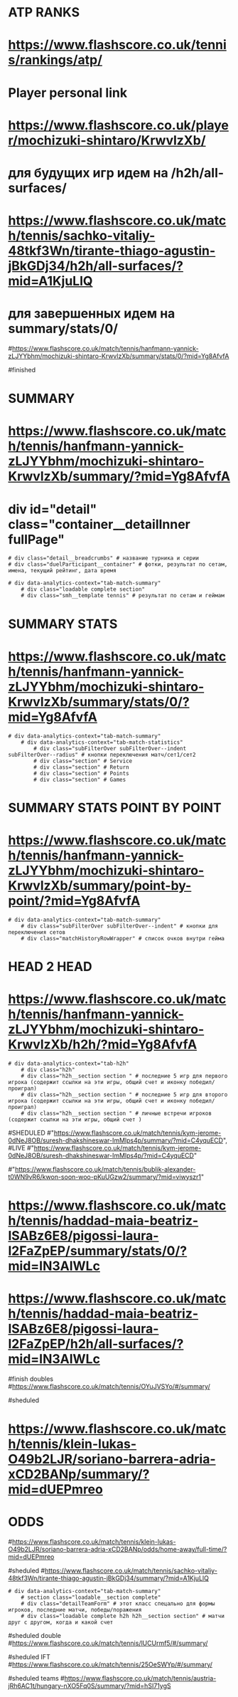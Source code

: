 
# ATP RANKS
# https://www.flashscore.co.uk/tennis/rankings/atp/

# Player personal link
# https://www.flashscore.co.uk/player/mochizuki-shintaro/KrwvlzXb/



# для будущих игр идем на /h2h/all-surfaces/
# https://www.flashscore.co.uk/match/tennis/sachko-vitaliy-48tkf3Wn/tirante-thiago-agustin-jBkGDj34/h2h/all-surfaces/?mid=A1KjuLlQ

# для завершенных идем на summary/stats/0/
#https://www.flashscore.co.uk/match/tennis/hanfmann-yannick-zLJYYbhm/mochizuki-shintaro-KrwvlzXb/summary/stats/0/?mid=Yg8AfvfA




#finished

# SUMMARY
# https://www.flashscore.co.uk/match/tennis/hanfmann-yannick-zLJYYbhm/mochizuki-shintaro-KrwvlzXb/summary/?mid=Yg8AfvfA

# div id="detail" class="container__detailInner fullPage"

    # div class="detail__breadcrumbs" # название турника и серии
    # div class="duelParticipant__container" # фотки, результат по сетам, имена, текущий рейтинг, дата время

    # div data-analytics-context="tab-match-summary"
        # div class="loadable complete section"
        # div class="smh__template tennis" # результат по сетам и геймам

# SUMMARY STATS
# https://www.flashscore.co.uk/match/tennis/hanfmann-yannick-zLJYYbhm/mochizuki-shintaro-KrwvlzXb/summary/stats/0/?mid=Yg8AfvfA

    # div data-analytics-context="tab-match-summary"
        # div data-analytics-context="tab-match-statistics"
            # div class="subFilterOver subFilterOver--indent subFilterOver--radius" # кнопки переключения матч/сет1/сет2
            # div class="section" # Service
            # div class="section" # Return
            # div class="section" # Points
            # div class="section" # Games

# SUMMARY STATS POINT BY POINT
# https://www.flashscore.co.uk/match/tennis/hanfmann-yannick-zLJYYbhm/mochizuki-shintaro-KrwvlzXb/summary/point-by-point/?mid=Yg8AfvfA

    # div data-analytics-context="tab-match-summary"
        # div class="subFilterOver subFilterOver--indent" # кнопки для переключения сетов
        # div class="matchHistoryRowWrapper" # список очков внутри гейма


# HEAD 2 HEAD
# https://www.flashscore.co.uk/match/tennis/hanfmann-yannick-zLJYYbhm/mochizuki-shintaro-KrwvlzXb/h2h/?mid=Yg8AfvfA

    # div data-analytics-context="tab-h2h"
        # div class="h2h"
        # div class="h2h__section section " # последние 5 игр для первого игрока (содержит ссылки на эти игры, общий счет и иконку победил/проиграл)
        # div class="h2h__section section " # последние 5 игр для второго игрока (содержит ссылки на эти игры, общий счет и иконку победил/проиграл)
        # div class="h2h__section section " # личные встречи игроков (содержит ссылки на эти игры, общий счет )




#SHEDULED
#"https://www.flashscore.co.uk/match/tennis/kym-jerome-0dNeJ8OB/suresh-dhakshineswar-ImMlps4p/summary/?mid=C4yquECD",
#LIVE
#"https://www.flashscore.co.uk/match/tennis/kym-jerome-0dNeJ8OB/suresh-dhakshineswar-ImMlps4p/?mid=C4yquECD"

#"https://www.flashscore.co.uk/match/tennis/bublik-alexander-t0WN9vR6/kwon-soon-woo-pKuUGzw2/summary/?mid=viwyszr1"


# https://www.flashscore.co.uk/match/tennis/haddad-maia-beatriz-lSABz6E8/pigossi-laura-l2FaZpEP/summary/stats/0/?mid=IN3AlWLc

# https://www.flashscore.co.uk/match/tennis/haddad-maia-beatriz-lSABz6E8/pigossi-laura-l2FaZpEP/h2h/all-surfaces/?mid=IN3AlWLc


#finish doubles
#https://www.flashscore.co.uk/match/tennis/OYuJVSYo/#/summary/



#sheduled
# https://www.flashscore.co.uk/match/tennis/klein-lukas-O49b2LJR/soriano-barrera-adria-xCD2BANp/summary/?mid=dUEPmreo


# ODDS
#https://www.flashscore.co.uk/match/tennis/klein-lukas-O49b2LJR/soriano-barrera-adria-xCD2BANp/odds/home-away/full-time/?mid=dUEPmreo


#sheduled
#https://www.flashscore.co.uk/match/tennis/sachko-vitaliy-48tkf3Wn/tirante-thiago-agustin-jBkGDj34/summary/?mid=A1KjuLlQ


    # div data-analytics-context="tab-match-summary"
        # section class="loadable__section complete"
        # div class="detailTeamForm" # этот класс спецально для формы игроков, последние матчи, победы/поражения
        # div class="loadable complete h2h h2h__section section" # матчи друг с другом, когда и какой счет









#sheduled double
#https://www.flashscore.co.uk/match/tennis/lUCUrmf5/#/summary/


#sheduled IFT
#https://www.flashscore.co.uk/match/tennis/25OeSWYp/#/summary/

#sheduled teams
#https://www.flashscore.co.uk/match/tennis/austria-jRh6AC1t/hungary-nXO5Fq0S/summary/?mid=hSI71ygS